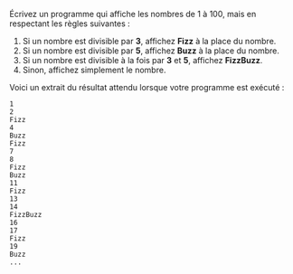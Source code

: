 Écrivez un programme qui affiche les nombres de 1 à 100, mais en respectant les règles suivantes :

1. Si un nombre est divisible par **3**, affichez **Fizz** à la place du nombre.
2. Si un nombre est divisible par **5**, affichez **Buzz** à la place du nombre.
3. Si un nombre est divisible à la fois par **3** et **5**, affichez **FizzBuzz**.
4. Sinon, affichez simplement le nombre.

Voici un extrait du résultat attendu lorsque votre programme est exécuté :

```Shell
1
2
Fizz
4
Buzz
Fizz
7
8
Fizz
Buzz
11
Fizz
13
14
FizzBuzz
16
17
Fizz
19
Buzz
...
```
